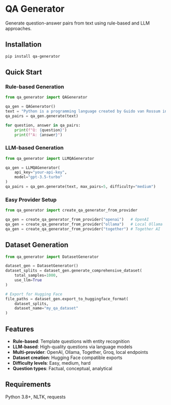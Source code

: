 # QA Generator

Generate question-answer pairs from text using rule-based and LLM approaches.

## Installation

```bash
pip install qa-generator
```

## Quick Start

### Rule-based Generation
```python
from qa_generator import QAGenerator

qa_gen = QAGenerator()
text = "Python is a programming language created by Guido van Rossum in 1991."
qa_pairs = qa_gen.generate(text)

for question, answer in qa_pairs:
    print(f"Q: {question}")
    print(f"A: {answer}")
```

### LLM-based Generation
```python
from qa_generator import LLMQAGenerator

qa_gen = LLMQAGenerator(
    api_key="your-api-key",
    model="gpt-3.5-turbo"
)
qa_pairs = qa_gen.generate(text, max_pairs=5, difficulty="medium")
```

### Easy Provider Setup
```python
from qa_generator import create_qa_generator_from_provider

qa_gen = create_qa_generator_from_provider("openai")   # OpenAI
qa_gen = create_qa_generator_from_provider("ollama")   # Local Ollama
qa_gen = create_qa_generator_from_provider("together") # Together AI
```

## Dataset Generation
```python
from qa_generator import DatasetGenerator

dataset_gen = DatasetGenerator()
dataset_splits = dataset_gen.generate_comprehensive_dataset(
    total_samples=1000,
    use_llm=True
)

# Export for Hugging Face
file_paths = dataset_gen.export_to_huggingface_format(
    dataset_splits, 
    dataset_name="my_qa_dataset"
)
```

## Features

- **Rule-based**: Template questions with entity recognition
- **LLM-based**: High-quality questions via language models  
- **Multi-provider**: OpenAI, Ollama, Together, Groq, local endpoints
- **Dataset creation**: Hugging Face compatible exports
- **Difficulty levels**: Easy, medium, hard
- **Question types**: Factual, conceptual, analytical

## Requirements

Python 3.8+, NLTK, requests